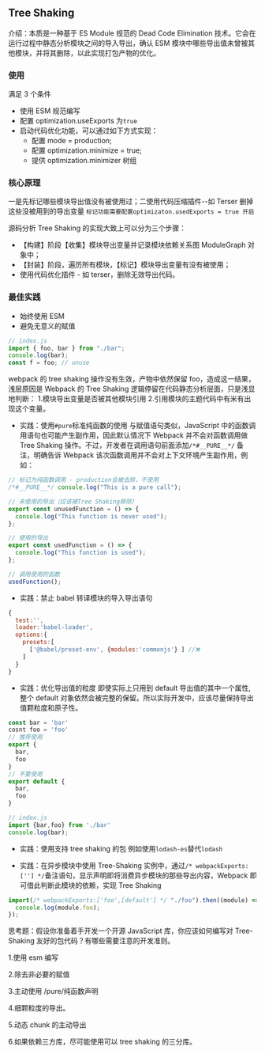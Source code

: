 ## Tree Shaking

介绍：本质是一种基于 ES Module 规范的 Dead Code Elimination 技术。它会在运行过程中静态分析模块之间的导入导出，确认 ESM 模块中哪些导出值未曾被其他模块，并将其删除，以此实现打包产物的优化。

### 使用

满足 3 个条件

- 使用 ESM 规范编写
- 配置 optimization.useExports 为`true`
- 启动代码优化功能，可以通过如下方式实现：
  - 配置 mode = production;
  - 配置 optimization.minimize = true;
  - 提供 optimization.minimizer 树组

### 核心原理

一是先标记哪些模块导出值没有被使用过；二使用代码压缩插件--如 Terser 删掉这些没被用到的导出变量
`标记功能需要配置optimizaton.usedExports = true 开启`

源码分析
Tree Shaking 的实现大致上可以分为三个步骤：

- 【构建】阶段【收集】模块导出变量并记录模块依赖关系图 ModuleGraph 对象中；
- 【封装】阶段，遍历所有模块，【标记】模块导出变量有没有被使用；
- 使用代码优化插件 - 如 terser，删除无效导出代码。

### 最佳实践

- 始终使用 ESM
- 避免无意义的赋值

```js
// index.js
import { foo, bar } from "./bar";
console.log(bar);
const f = foo; // unuse
```

webpack 的 tree shaking 操作没有生效，产物中依然保留 foo，造成这一结果，浅层原因是 Webpack 的 Tree Shaking 逻辑停留在代码静态分析层面，只是浅显地判断： 1.模块导出变量是否被其他模块引用 2.引用模块的主题代码中有米有出现这个变量。

- 实践：使用`#pure`标准纯函数的使用
  与赋值语句类似，JavaScript 中的函数调用语句也可能产生副作用，因此默认情况下 Webpack 并不会对函数调用做 Tree Shaking 操作。不过，开发者在调用语句前面添加`/*#__PURE__*/` 备注，明确告诉 Webpack 该次函数调用并不会对上下文环境产生副作用，例如：

```js
// 标记为纯函数调用 - production会被去除，不使用
/*#__PURE__*/ console.log("This is a pure call");

// 未使用的导出（应该被Tree Shaking移除）
export const unusedFunction = () => {
  console.log("This function is never used");
};

// 使用的导出
export const usedFunction = () => {
  console.log("This function is used");
};

// 调用使用的函数
usedFunction();
```

- 实践：禁止 babel 转译模块的导入导出语句

```js
{
  test:'',
  loader:'babel-loader',
  options:{
    presets:[
      ['@babel/preset-env', {modules:'commonjs'} ] //❌
    ]
  }
}
```

- 实践：优化导出值的粒度
  即使实际上只用到 default 导出值的其中一个属性,整个 default 对象依然会被完整的保留。所以实际开发中，应该尽量保持导出值颗粒度和原子性。

```js
const bar = 'bar'
cosnt foo = 'foo'
// 推荐使用
export {
  bar,
  foo
}
// 不要使用
export default {
  bar,
  foo
}

// index.js
import {bar,foo} from './bar'
console.log(bar);
```

- 实践：使用支持 tree shaking 的包
  例如使用`lodash-es`替代`lodash`

- 实践：在异步模块中使用 Tree-Shaking
  实例中，通过`/* webpackExports:[''] */`备注语句，显示声明即将消费异步模块的那些导出内容，Webpack 即可借此判断此模块的依赖，实现 Tree Shaking

```js
import(/* webpackExports:['foo',[default'] */ "./foo").then((module) => {
  console.log(module.foo);
});
```

思考题：假设你准备着手开发一个开源 JavaScript 库，你应该如何编写对 Tree-Shaking 友好的包代码？有哪些需要注意的开发准则。

1.使用 esm 编写

2.除去非必要的赋值

3.主动使用 /pure/纯函数声明

4.细颗粒度的导出。

5.动态 chunk 的主动导出

6.如果依赖三方库，尽可能使用可以 tree shaking 的三分库。

